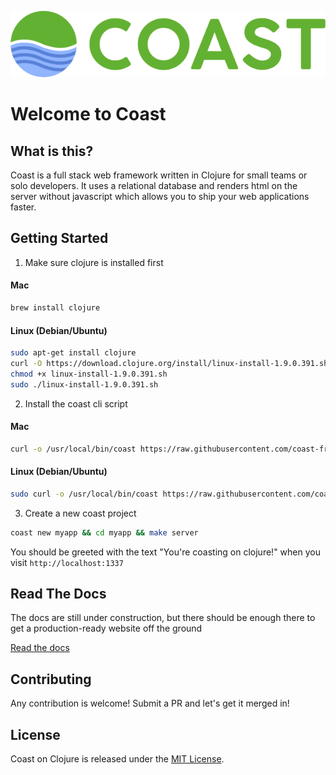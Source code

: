![](logo/horizontal.png)

# Welcome to Coast

## What is this?

Coast is a full stack web framework written in Clojure for small teams or solo developers. It uses a relational database and renders html on the server without javascript which allows you to ship your web applications faster.

## Getting Started

1. Make sure clojure is installed first

#### Mac
```bash
brew install clojure
```

#### Linux (Debian/Ubuntu)
```bash
sudo apt-get install clojure
curl -O https://download.clojure.org/install/linux-install-1.9.0.391.sh
chmod +x linux-install-1.9.0.391.sh
sudo ./linux-install-1.9.0.391.sh
```

2. Install the coast cli script

#### Mac
```bash
curl -o /usr/local/bin/coast https://raw.githubusercontent.com/coast-framework/coast/master/coast && chmod a+x /usr/local/bin/coast
```

#### Linux (Debian/Ubuntu)
```bash
sudo curl -o /usr/local/bin/coast https://raw.githubusercontent.com/coast-framework/coast/master/coast && sudo chmod a+x /usr/local/bin/coast
```

3. Create a new coast project

```bash
coast new myapp && cd myapp && make server
```

You should be greeted with the text "You're coasting on clojure!"
when you visit `http://localhost:1337`

## Read The Docs

The docs are still under construction, but there should be enough there
to get a production-ready website off the ground

[Read the docs](docs/README.md)

## Contributing

Any contribution is welcome! Submit a PR and let's get it merged in!

## License

Coast on Clojure is released under the [MIT License](https://opensource.org/licenses/MIT).
